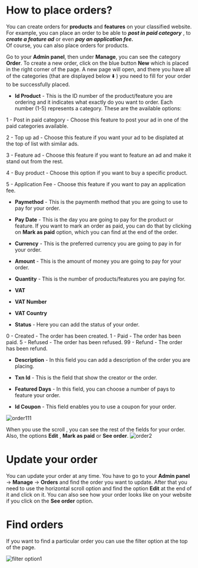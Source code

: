# How to place orders?

You can create orders for **products** and **features** on your classified website.  For example, you can place an order to be able to  ***post in paid category*** , to ***create a feature ad*** or even ***pay an application fee.***  
Of course, you can also place orders for products.

Go to your **Admin panel**, then under **Manage**, you can see the category **Order**. To create a new order, click on the blue button **New**  which is placed in the right corner of the page. A new page will open, and there you have all of the categories (that are displayed below ⬇️ ) you need to fill for your order to be successfully placed.

 - **Id Product**  - This is the ID number of the product/feature you are ordering and it indicates what exactly do you want to order. Each number (1-5) represents a category. These are the available options:
 
1 - Post in paid category - Choose this feature to post your ad in one of the paid categories available.
 
2 - Top up ad - Choose this feature if you want your ad to be displated at the top of list with similar ads.
 
3 - Feature ad - Choose this feature if you want to feature an ad and make it stand out from the rest.

4 - Buy product - Choose this option if you want to buy a specific product.

5 - Application Fee - Choose this feature if you want to pay an application fee.
   
 - **Paymethod** - This is the paymenth method that you are going to use to pay for your order.
 - **Pay Date** - This is the day you are going to pay for the product or feature. If you want to mark an order as paid, you can do that by clicking on **Mark as paid** option, which you can find at the end of the order.

   
 - **Currency** - This is the preferred currency you are going to pay in for your order.
   
 - **Amount** - This is the amount of money you are going to pay for your order.
   
 - **Quantity** - This is the number of products/features you are paying for.
   
 - **VAT**
   
 - **VAT Number**
   
 - **VAT Country**
   
 -  **Status**  - Here you can add the status of your order.
  
   0 - Created - The order has been created.
   1 - Paid - The order has been paid.
   5 - Refused - The order has been refused.
   99 - Refund - The order has been refund. 
   
 - **Description** - In this field you can add a description of the order you are placing. 
   
 - **Txn Id** - This is the field that show the creator or the order.
   
 - **Featured Days** - In this field, you can choose a number of pays to feature your order.
   
-  **Id Coupon** - This field enables you to use a coupon for your order.


![order111](https://raw.githubusercontent.com/yclas/guides/master/images/order111.png)


When you use the scroll , you can see the rest of the fields for your order. Also, the options  **Edit** , **Mark as paid** or **See order**.
![order2](https://raw.githubusercontent.com/yclas/guides/master/images/order2.png)


# Update your order

You can update your order at any time. You have to go to your **Admin panel** -> **Manage** -> **Orders** and find the order you want to update. After that you need to use the horizontal scroll option and find the option
 **Edit** at the end of it and click on it. You can also see how your order looks like on your website if you click on the **See order** option.

# Find orders

If you want to find a particular order you can use the filter option at the top of the page. 

![filter option1](https://raw.githubusercontent.com/yclas/guides/master/images/filter%20option1.png)
